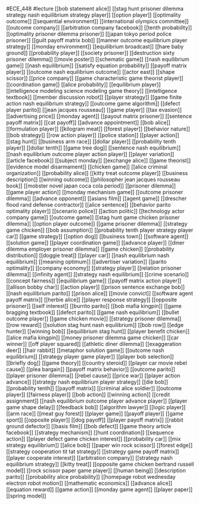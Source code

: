 #ECE_448
#lecture
[[bob statement alice]]
[[stag hunt prisoner dilemma strategy nash equilibrium strategy player]]
[[option player]]
[[optimality outcome]]
[[sequential environment]]
[[international olympics committee]]
[[outcome company]]
[[arbitration company facebook]]
[[tenth probability]]
[[optimality prisoner dilemma prisoner]]
[[japan tokyo period police prisoner]]
[[guilt payoff matrix bob]]
[[manner outcome equilibrium player strategy]]
[[monday environment]]
[[equilibrium broadcast]]
[[hare baby ground]]
[[probability player]]
[[society prisoner]]
[[destruction sixty prisoner dilemma]]
[[movie poster]]
[[schematic game]]
[[nash equilibrium game]]
[[nash equilibrium]]
[[satisfy equation probability]]
[[payoff matrix player]]
[[outcome nash equilibrium outcome]]
[[actor east]]
[[shape scissor]]
[[price company]]
[[game characteristic game theorist player]]
[[coordination game]]
[[alice probability]]
[[equilibrium player]]
[[intelligence modeling science modeling game theory]]
[[intelligence textbook]]
[[member discussion robot]]
[[player strategy]]
[[game finite action nash equilibrium strategy]]
[[outcome game algorithm]]
[[defect player parito]]
[[jean jacques rousseau]]
[[game player]]
[[tax evasion]]
[[advertising price]]
[[monday agent]]
[[payout matrix prisoner]]
[[sentence payoff matrix]]
[[cat payoff]]
[[advance appointment]]
[[bob alice]]
[[formulation player]]
[[kilogram meat]]
[[forest player]]
[[behavior nature]]
[[bob strategy]]
[[row action player]]
[[police station]]
[[player action]]
[[stag hunt]]
[[business arm race]]
[[dollar player]]
[[probability tenth player]]
[[dollar tenth]]
[[game tree dog]]
[[sentence nash equilibrium]]
[[nash equilibrium outcome player action player]]
[[player variation]]
[[article facebook]]
[[subject monday]]
[[exchange alice]]
[[game theorist]]
[[evidence model disarmament]]
[[chicken game]]
[[alice criminal organization]]
[[probability alice]]
[[kitty treat outcome player]]
[[business description]]
[[winning outcome]]
[[philosopher jean jacques rousseau book]]
[[mobster novel japan coca cola period]]
[[prisoner dilemma]]
[[game player action]]
[[monday mechanism game]]
[[outcome prisoner dilemma]]
[[advance opponent]]
[[asians film]]
[[agent game]]
[[drescher flood rand defense contractor]]
[[alice sentence]]
[[behavior parito optimality player]]
[[scenario police]]
[[action politic]]
[[technology actor company game]]
[[outcome game]]
[[stag hunt game chicken prisoner dilemma]]
[[option player outcome]]
[[game prisoner dilemma]]
[[strategy game chicken]]
[[bob assumption]]
[[probability tenth player strategy player car]]
[[game strategy]]
[[option dog]]
[[business town]]
[[software agent]]
[[solution game]]
[[player coordination game]]
[[advance player]]
[[diner dilemma employer prisoner dilemma]]
[[game chicken]]
[[probability distribution]]
[[doggie treat]]
[[player car]]
[[nash equilibrium nash equilibrium]]
[[meaning optimum]]
[[advertiser variation]]
[[parito optimality]]
[[company economy]]
[[strategy player]]
[[relation prisoner dilemma]]
[[infinity agent]]
[[strategy nash equilibrium]]
[[crime scenario]]
[[concept fairness]]
[[equilibrium game]]
[[payoff matrix action player]]
[[allison bobby char]]
[[action player]]
[[prison sentence exchange bob]]
[[nash equilibrium parito]]
[[prison alice]]
[[movie convict]]
[[software agent payoff matrix]]
[[herbie alice]]
[[player response strategy]]
[[opposite prisoner]]
[[self interest]]
[[burrito parito]]
[[bob mafia kingpin]]
[[game bragging textbook]]
[[defect parito]]
[[game nash equilibrium]]
[[bullet outcome player]]
[[game chicken movie]]
[[strategy prisoner dilemma]]
[[row reward]]
[[solution stag hunt nash equilibrium]]
[[bob row]]
[[edge hunter]]
[[winning bob]]
[[equilibrium stag hunt]]
[[player benefit chicken]]
[[alice mafia kingpin]]
[[money prisoner dilemma game chicken]]
[[car winner]]
[[off player squared]]
[[athletic diner dilemma]]
[[exaggeration deer]]
[[hair rabbit]]
[[metaphor solution game]]
[[outcome nash equilibrium]]
[[strategy player game player]]
[[player bob selection]]
[[briefly dog]]
[[game theory]]
[[country steroid]]
[[player car movie rebel cause]]
[[plea bargain]]
[[payoff matrix behavior]]
[[outcome parito]]
[[player prisoner dilemma]]
[[rebel cause]]
[[price war]]
[[player action advance]]
[[strategy nash equilibrium player strategy]]
[[die bob]]
[[probability tenth]]
[[payoff matrix]]
[[criminal alice soldier]]
[[outcome player]]
[[fairness player]]
[[bob action]]
[[winning action]]
[[credit assignment]]
[[nash equilibrium outcome player advance player]]
[[player game shape delay]]
[[feedback bob]]
[[algorithm lawyer]]
[[logic player]]
[[arm race]]
[[meat guy forest]]
[[player game]]
[[payoff player]]
[[game sport]]
[[opposite player]]
[[dog payoff]]
[[player payoff matrix]]
[[rabbit ground defector]]
[[basis film]]
[[bob defect]]
[[game theory article facebook]]
[[strategy mechanism]]
[[hunt coordination]]
[[sequence action]]
[[player defect game chicken interest]]
[[probability car]]
[[mix strategy equilibrium]]
[[alice bob]]
[[paper win rock scissor]]
[[forest edge]]
[[strategy cooperation tit tat strategy]]
[[strategy game payoff matrix]]
[[player cooperate interest]]
[[arbitration company]]
[[strategy nash equilibrium strategy]]
[[kitty treat]]
[[opposite game chicken bertrand russell model]]
[[rock scissor paper game player]]
[[human being]]
[[description parito]]
[[probability alice probability]]
[[homepage robot wednesday electron robot motion]]
[[mathematic economics]]
[[advance alice]]
[[equation reward]]
[[game action]]
[[monday game agent]]
[[player paper]]
[[spring model]]
